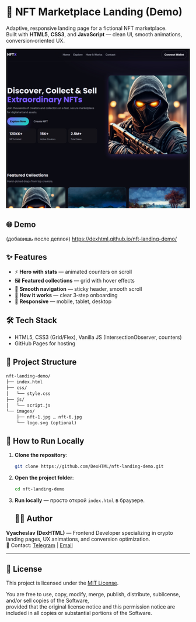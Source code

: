 # 🎨 NFT Marketplace Landing (Demo)

Adaptive, responsive landing page for a fictional NFT marketplace.  
Built with **HTML5**, **CSS3**, and **JavaScript** — clean UI, smooth animations, conversion‑oriented UX.

![Preview](images/screenshots.jpg)

## 🌐 Demo
(добавишь после деплоя) https://dexhtml.github.io/nft-landing-demo/

## ✨ Features
- ⚡ **Hero with stats** — animated counters on scroll
- 🖼️ **Featured collections** — grid with hover effects
- 🧭 **Smooth navigation** — sticky header, smooth scroll
- 🧩 **How it works** — clear 3‑step onboarding
- 📱 **Responsive** — mobile, tablet, desktop

## 🛠 Tech Stack
- HTML5, CSS3 (Grid/Flex), Vanilla JS (IntersectionObserver, counters)
- GitHub Pages for hosting

## 📂 Project Structure
```plaintext
nft-landing-demo/
├── index.html
├── css/
│   └── style.css
├── js/
│   └── script.js
└── images/
    ├── nft-1.jpg … nft-6.jpg
    └── logo.svg (optional)
```
## 🚀 How to Run Locally
1. **Clone the repository**:
   ```bash
   git clone https://github.com/DexHTML/nft-landing-demo.git
   ```
2. **Open the project folder**:
   ```bash
   cd nft-landing-demo
   ```
3. **Run locally** — просто открой `index.html` в браузере.

   ## 👨‍💻 Author
**Vyacheslav (DexHTML)** — Frontend Developer specializing in crypto landing pages, UX animations, and conversion optimization.  
📧 Contact: [Telegram](https://t.me/Slaffkamak) | [Email](mailto:immun1986@gmail.com)

---
## 📜 License
This project is licensed under the [MIT License](LICENSE).

You are free to use, copy, modify, merge, publish, distribute, sublicense, and/or sell copies of the Software,  
provided that the original license notice and this permission notice are included in all copies or substantial portions of the Software.
